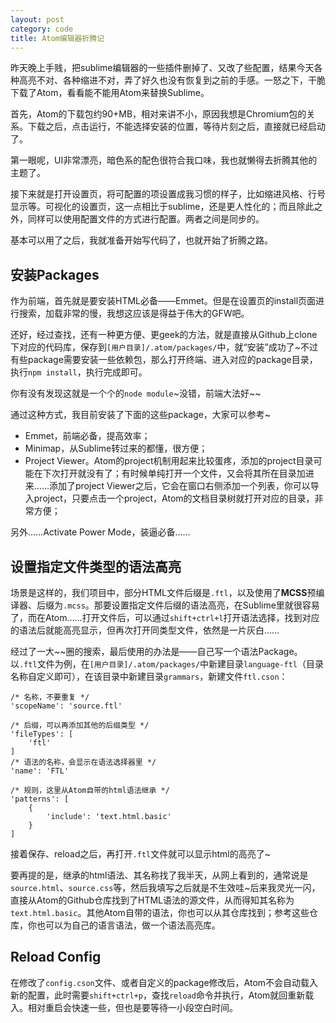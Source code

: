 ```yaml
---
layout: post
category: code
title: Atom编辑器折腾记
---
```


昨天晚上手贱，把sublime编辑器的一些插件删掉了、又改了些配置，结果今天各种高亮不对、各种缩进不对，弄了好久也没有恢复到之前的手感。一怒之下，干脆下载了Atom，看看能不能用Atom来替换Sublime。

首先，Atom的下载包约90+MB，相对来讲不小，原因我想是Chromium包的关系。下载之后，点击运行，不能选择安装的位置，等待片刻之后，直接就已经启动了。

第一眼呢，UI非常漂亮，暗色系的配色很符合我口味，我也就懒得去折腾其他的主题了。

接下来就是打开设置页，将可配置的项设置成我习惯的样子，比如缩进风格、行号显示等。可视化的设置页，这一点相比于sublime，还是更人性化的；而且除此之外，同样可以使用配置文件的方式进行配置。两者之间是同步的。

基本可以用了之后，我就准备开始写代码了，也就开始了折腾之路。

## 安装Packages

作为前端，首先就是要安装HTML必备——Emmet。但是在设置页的install页面进行搜索，加载非常的慢，我想这应该是得益于伟大的GFW吧。

还好，经过查找，还有一种更方便、更geek的方法，就是直接从Github上clone下对应的代码库，保存到``[用户目录]/.atom/packages/``中，就“安装”成功了~不过有些package需要安装一些依赖包，那么打开终端、进入对应的package目录，执行``npm install``，执行完成即可。

你有没有发现这就是一个个的``node module``~没错，前端大法好~~

通过这种方式，我目前安装了下面的这些package，大家可以参考~

- Emmet，前端必备，提高效率；
- Minimap，从Sublime转过来的都懂，很方便；
- Project Viewer。Atom的project机制用起来比较蛋疼，添加的project目录可能在下次打开就没有了；有时候单纯打开一个文件，又会将其所在目录加进来……添加了project Viewer之后，它会在窗口右侧添加一个列表，你可以导入project，只要点击一个project，Atom的文档目录树就打开对应的目录，非常方便；

另外……Activate Power Mode，装逼必备……

## 设置指定文件类型的语法高亮

场景是这样的，我们项目中，部分HTML文件后缀是``.ftl``，以及使用了**MCSS**预编译器、后缀为``.mcss``。那要设置指定文件后缀的语法高亮，在Sublime里就很容易了，而在Atom……打开文件后，可以通过``shift+ctrl+l``打开语法选择，找到对应的语法后就能高亮显示，但再次打开同类型文件，依然是一片灰白……

经过了一大~~圈的搜索，最后使用的办法是——自己写一个语法Package。以``.ftl``文件为例，在``[用户目录]/.atom/packages/``中新建目录``language-ftl``（目录名称自定义即可），在该目录中新建目录``grammars``，新建文件``ftl.cson``：

```text
/* 名称，不要重复 */
'scopeName': 'source.ftl'

/* 后缀，可以再添加其他的后缀类型 */
'fileTypes': [
    'ftl'
]
/* 语法的名称，会显示在语法选择器里 */
'name': 'FTL'

/* 规则，这里从Atom自带的html语法继承 */
'patterns': [
    {
        'include': 'text.html.basic'
    }
]
```

接着保存、reload之后，再打开``.ftl``文件就可以显示html的高亮了~

要再提的是，继承的html语法、其名称找了我半天，从网上看到的，通常说是``source.html``、``source.css``等，然后我填写之后就是不生效哇~后来我灵光一闪，直接从Atom的Github仓库找到了HTML语法的源文件，从而得知其名称为``text.html.basic``。其他Atom自带的语法，你也可以从其仓库找到；参考这些仓库，你也可以为自己的语言语法，做一个语法高亮库。

## Reload Config

在修改了``config.cson``文件、或者自定义的package修改后，Atom不会自动载入新的配置，此时需要``shift+ctrl+p``，查找``reload``命令并执行，Atom就回重新载入。相对重启会快速一些，但也是要等待一小段空白时间。
